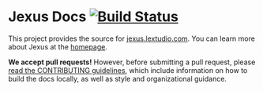 Jexus Docs [![Build Status](https://travis-ci.org/lextm/jexus_docs.svg?branch=master)](https://travis-ci.org/lextm/jexus_docs)
======================================================================================================================================

This project provides the source for [jexus.lextudio.com](http://jexus.lextudio.com/). You can learn more about Jexus at the [homepage](http://jexus.org).

**We accept pull requests!** However, before submitting a pull request, please [read the CONTRIBUTING guidelines](CONTRIBUTING.md), which include information on how to build the docs locally, as well as style and organizational guidance.
